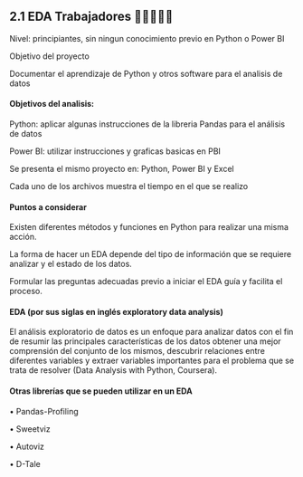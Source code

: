 ## 2.1 EDA Trabajadores 👨‍💻👩🏻‍💼

Nivel: principiantes, sin ningun conocimiento previo en Python o Power BI

Objetivo del proyecto

Documentar el aprendizaje de Python y otros software para el analisis de datos


#### Objetivos del analisis:

Python: aplicar algunas instrucciones de la libreria Pandas para el análisis de datos

Power BI: utilizar instrucciones y graficas basicas en PBI

Se presenta el mismo proyecto en: Python, Power BI y Excel

Cada uno de los archivos muestra el tiempo en el que se realizo


#### Puntos a considerar

Existen diferentes métodos y funciones en Python para realizar una misma acción.

La forma de hacer un EDA depende del tipo de información que se requiere analizar y el estado de los datos.

Formular las preguntas adecuadas previo a iniciar el EDA guía y facilita el proceso.

#### EDA (por sus siglas en inglés exploratory data analysis)

El análisis exploratorio de datos es un enfoque para analizar datos con el fin de resumir las principales características de los datos obtener una mejor comprensión del conjunto de los mismos, descubrir relaciones entre diferentes variables y extraer variables importantes para el problema que se trata de resolver (Data Analysis with Python, Coursera).

#### Otras librerías que se pueden utilizar en un EDA
• Pandas-Profiling

• Sweetviz

• Autoviz

• D-Tale

